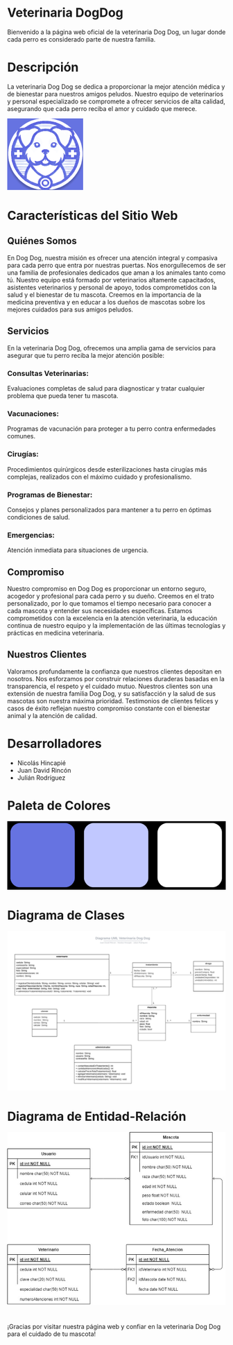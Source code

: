 # Veterinaria DogDog 

Bienvenido a la página web oficial de la veterinaria Dog Dog, un lugar donde cada perro es considerado parte de nuestra familia.

# Descripción
La veterinaria Dog Dog se dedica a proporcionar la mejor atención médica y de bienestar para nuestros amigos peludos. Nuestro equipo de veterinarios y personal especializado se compromete a ofrecer servicios de alta calidad, asegurando que cada perro reciba el amor y cuidado que merece.

![Logo](demo\src\main\resources\static\images/Logo.png)

# Características del Sitio Web
## Quiénes Somos
En Dog Dog, nuestra misión es ofrecer una atención integral y compasiva para cada perro que entra por nuestras puertas. Nos enorgullecemos de ser una familia de profesionales dedicados que aman a los animales tanto como tú. Nuestro equipo está formado por veterinarios altamente capacitados, asistentes veterinarios y personal de apoyo, todos comprometidos con la salud y el bienestar de tu mascota. Creemos en la importancia de la medicina preventiva y en educar a los dueños de mascotas sobre los mejores cuidados para sus amigos peludos.

## Servicios
En la veterinaria Dog Dog, ofrecemos una amplia gama de servicios para asegurar que tu perro reciba la mejor atención posible:

### Consultas Veterinarias: 
Evaluaciones completas de salud para diagnosticar y tratar cualquier problema que pueda tener tu mascota.
### Vacunaciones: 
Programas de vacunación para proteger a tu perro contra enfermedades comunes.
### Cirugías: 
Procedimientos quirúrgicos desde esterilizaciones hasta cirugías más complejas, realizados con el máximo cuidado y profesionalismo.
### Programas de Bienestar: 
Consejos y planes personalizados para mantener a tu perro en óptimas condiciones de salud.
### Emergencias: 
Atención inmediata para situaciones de urgencia.

## Compromiso
Nuestro compromiso en Dog Dog es proporcionar un entorno seguro, acogedor y profesional para cada perro y su dueño. Creemos en el trato personalizado, por lo que tomamos el tiempo necesario para conocer a cada mascota y entender sus necesidades específicas. Estamos comprometidos con la excelencia en la atención veterinaria, la educación continua de nuestro equipo y la implementación de las últimas tecnologías y prácticas en medicina veterinaria.

## Nuestros Clientes
Valoramos profundamente la confianza que nuestros clientes depositan en nosotros. Nos esforzamos por construir relaciones duraderas basadas en la transparencia, el respeto y el cuidado mutuo. Nuestros clientes son una extensión de nuestra familia Dog Dog, y su satisfacción y la salud de sus mascotas son nuestra máxima prioridad. Testimonios de clientes felices y casos de éxito reflejan nuestro compromiso constante con el bienestar animal y la atención de calidad.

# Desarrolladores
  
- Nicolás Hincapié
- Juan David Rincón
- Julián Rodríguez

# Paleta de Colores

![Paleta](demo\src\main\resources\static\images/paleta_colores.png)

# Diagrama de Clases

![Diagrama UML](demo\src\main\resources\static\images/UML.jpg)

# Diagrama de Entidad-Relación

![Diagrama Entidad-Relación](demo\src\main\resources\static\images/entities.jpg)

#

¡Gracias por visitar nuestra página web y confiar en la veterinaria Dog Dog para el cuidado de tu mascota!

#

